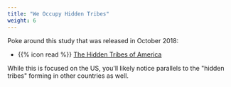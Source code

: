 ```yaml
---
title: "We Occupy Hidden Tribes"
weight: 6
---
```


Poke around this study that was released in October 2018:

- {{% icon read %}} [The Hidden Tribes of America](https://hiddentribes.us/)

While this is focused on the US, you'll likely notice parallels to the "hidden tribes" forming in other countries as well.
